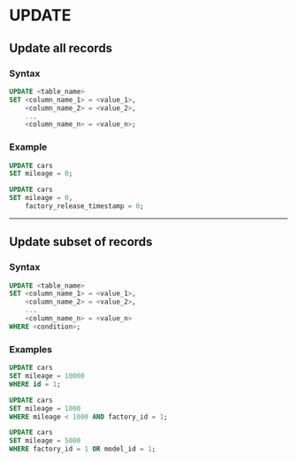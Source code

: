 # UPDATE

## Update all records

### Syntax

```sql
UPDATE <table_name>
SET <column_name_1> = <value_1>,
    <column_name_2> = <value_2>,
    ...
    <column_name_n> = <value_n>;
```

### Example

```sql
UPDATE cars
SET mileage = 0;
```

```sql
UPDATE cars
SET mileage = 0,
    factory_release_timestamp = 0;
```

___

## Update subset of records

### Syntax

```sql
UPDATE <table_name>
SET <column_name_1> = <value_1>,
    <column_name_2> = <value_2>,
    ...
    <column_name_n> = <value_n>
WHERE <condition>;
```

### Examples

```sql
UPDATE cars
SET mileage = 10000
WHERE id = 1;
```

```sql
UPDATE cars
SET mileage = 1000
WHERE mileage < 1000 AND factory_id = 1;
```

```sql
UPDATE cars
SET mileage = 5000
WHERE factory_id = 1 OR model_id = 1;
```